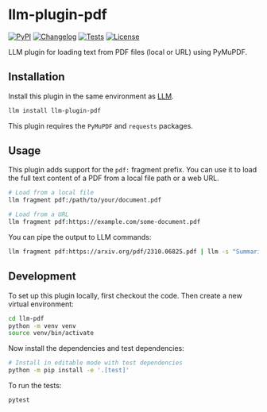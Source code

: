 # llm-plugin-pdf

[![PyPI](https://img.shields.io/pypi/v/llm-plugin-pdf.svg)](https://pypi.org/project/llm-plugin-pdf/)
[![Changelog](https://img.shields.io/github/v/release/agustif/llm-pdf?include_prereleases&label=changelog)](https://github.com/agustif/llm-pdf/releases)
[![Tests](https://github.com/agustif/llm-pdf/actions/workflows/test.yml/badge.svg)](https://github.com/agustif/llm-pdf/actions/workflows/test.yml)
[![License](https://img.shields.io/badge/license-Apache%202.0-blue.svg)](https://github.com/agustif/llm-pdf/blob/main/LICENSE)

LLM plugin for loading text from PDF files (local or URL) using PyMuPDF.

## Installation

Install this plugin in the same environment as [LLM](https://llm.datasette.io/).

```bash
llm install llm-plugin-pdf
```

This plugin requires the `PyMuPDF` and `requests` packages.

## Usage

This plugin adds support for the `pdf:` fragment prefix. You can use it to load the full text content of a PDF from a local file path or a web URL.

```bash
# Load from a local file
llm fragment pdf:/path/to/your/document.pdf

# Load from a URL
llm fragment pdf:https://example.com/some-document.pdf
```

You can pipe the output to LLM commands:

```bash
llm fragment pdf:https://arxiv.org/pdf/2310.06825.pdf | llm -s "Summarize this PDF"
```

## Development

To set up this plugin locally, first checkout the code. Then create a new virtual environment:
```bash
cd llm-pdf
python -m venv venv
source venv/bin/activate
```
Now install the dependencies and test dependencies:
```bash
# Install in editable mode with test dependencies
python -m pip install -e '.[test]'
```
To run the tests:
```bash
pytest
```
